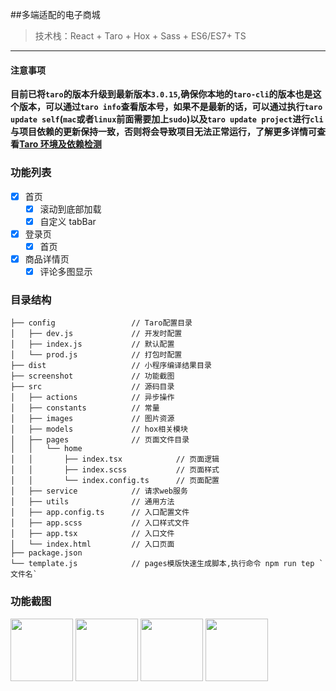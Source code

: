 ##多端适配的电子商城

> 技术栈：React + Taro + Hox + Sass + ES6/ES7+ TS

<hr />

#### 注意事项

**目前已将`taro`的版本升级到最新版本`3.0.15`,确保你本地的`taro-cli`的版本也是这个版本，可以通过`taro info`查看版本号，如果不是最新的话，可以通过执行`taro update self`(`mac`或者`linux`前面需要加上`sudo`)以及`taro update project`进行`cli`与项目依赖的更新保持一致，否则将会导致项目无法正常运行，了解更多详情可查看[Taro 环境及依赖检测](http://taro-docs.jd.com/taro/docs/GETTING-STARTED.html#%E7%8E%AF%E5%A2%83%E5%8F%8A%E4%BE%9D%E8%B5%96%E6%A3%80%E6%B5%8B)**

### 功能列表

- [x] 首页
  - [x] 滚动到底部加载
  - [x] 自定义 tabBar
- [x] 登录页
  - [x] 首页
- [x] 商品详情页
  - [x] 评论多图显示

### 目录结构

    ├── config                 // Taro配置目录
    │   ├── dev.js             // 开发时配置
    │   ├── index.js           // 默认配置
    │   └── prod.js            // 打包时配置
    ├── dist                   // 小程序编译结果目录
    ├── screenshot             // 功能截图
    ├── src                    // 源码目录
    │   ├── actions            // 异步操作
    │   ├── constants          // 常量
    │   ├── images             // 图片资源
    │   ├── models             // hox相关模块
    │   ├── pages              // 页面文件目录
    │   │   └── home
    │   │       ├── index.tsx            // 页面逻辑
    │   │       ├── index.scss           // 页面样式
    │   │       └── index.config.ts      // 页面配置
    │   ├── service            // 请求web服务
    │   ├── utils              // 通用方法
    │   ├── app.config.ts      // 入口配置文件
    │   ├── app.scss           // 入口样式文件
    │   ├── app.tsx            // 入口文件
    │   └── index.html         // 入口页面
    ├── package.json
    └── template.js            // pages模版快速生成脚本,执行命令 npm run tep `文件名`

### 功能截图

<image width='100' src="https://raw.githubusercontent.com/wussss/taro-msparis/master/src/screenshots/1.png"/> <image width='100' src="https://raw.githubusercontent.com/wussss/taro-msparis/master/src/screenshots/2.png"/> <image width='100' src="https://raw.githubusercontent.com/wussss/taro-msparis/master/src/screenshots/3.png"/> <image width='100' src="https://raw.githubusercontent.com/wussss/taro-msparis/master/src/screenshots/4.png"/>
